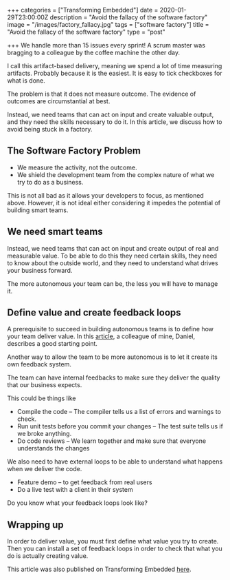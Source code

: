 +++
categories = ["Transforming Embedded"]
date = 2020-01-29T23:00:00Z
description = "Avoid the fallacy of the software factory"
image = "/images/factory_fallacy.jpg"
tags = ["software factory"]
title = "Avoid the fallacy of the software factory"
type = "post"

+++
We handle more than 15 issues every sprint! A scrum master was bragging to a colleague by the coffee machine the other day.

I call this artifact-based delivery, meaning we spend a lot of time measuring artifacts. Probably because it is the easiest. It is easy to tick checkboxes for what is done.

The problem is that it does not measure outcome. The evidence of outcomes are circumstantial at best.

Instead, we need teams that can act on input and create valuable output, and they need the skills necessary to do it. In this article, we discuss how to avoid being stuck in a factory.

## The Software Factory Problem

* We measure the activity, not the outcome.
* We shield the development team from the complex nature of what we try to do as a business.

This is not all bad as it allows your developers to focus, as mentioned above. However, it is not ideal either considering it impedes the potential of building smart teams.

## We need smart teams

Instead, we need teams that can act on input and create output of real and measurable value. To be able to do this they need certain skills, they need to know about the outside world, and they need to understand what drives your business forward.

The more autonomous your team can be, the less you will have to manage it.

## Define value and create feedback loops

A prerequisite to succeed in building autonomous teams is to define how your team deliver value. In this [article](https://transformingembedded.sigmatechnology.se/insight-post/how-to-make-your-software-teams-create-more-business-value/), a colleague of mine, Daniel, describes a good starting point.

Another way to allow the team to be more autonomous is to let it create its own feedback system.

The team can have internal feedbacks to make sure they deliver the quality that our business expects.

This could be things like

* Compile the code – The compiler tells us a list of errors and warnings to check.
* Run unit tests before you commit your changes – The test suite tells us if we broke anything.
* Do code reviews – We learn together and make sure that everyone understands the changes

We also need to have external loops to be able to understand what happens when we deliver the code.

* Feature demo – to get feedback from real users
* Do a live test with a client in their system

Do you know what your feedback loops look like?

## Wrapping up

In order to deliver value, you must first define what value you try to create. Then you can install a set of feedback loops in order to check that what you do is actually creating value.

This article was also published on Transforming Embedded [here](https://transformingembedded.sigmatechnology.se/insight-post/avoid-the-fallacy-of-the-software-factory/ "Avoid the fallacy of the software factory"). 